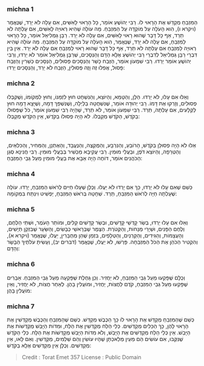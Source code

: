 
### michna 1
הַמִּזְבֵּחַ מְקַדֵּשׁ אֶת הָרָאוּי לוֹ. רַבִּי יְהוֹשֻׁעַ אוֹמֵר, כָּל הָרָאוּי לָאִשִּׁים, אִם עָלָה לֹא יֵרֵד, שֶׁנֶּאֱמַר (ויקרא ו), הִוא הָעֹלָה עַל מוֹקְדָה עַל הַמִּזְבֵּחַ. מָה עוֹלָה שֶׁהִיא רְאוּיָה לָאִשִּׁים, אִם עָלְתָה לֹא תֵרֵד, אַף כָּל דָּבָר שֶׁהוּא רָאוּי לָאִשִּׁים, אִם עָלָה לֹא יֵרֵד. רַבָּן גַּמְלִיאֵל אוֹמֵר, כָּל הָרָאוּי לַמִּזְבֵּחַ, אִם עָלָה לֹא יֵרֵד, שֶׁנֶּאֱמַר, הִוא הָעֹלָה עַל מוֹקְדָה עַל הַמִּזְבֵּחַ. מַה עוֹלָה שֶׁהִיא רְאוּיָה לַמִּזְבֵּחַ אִם עָלְתָה לֹא תֵרֵד, אַף כָּל דָּבָר שֶׁהוּא רָאוּי לַמִּזְבֵּחַ אִם עָלָה לֹא יֵרֵד. אֵין בֵּין דִּבְרֵי רַבָּן גַּמְלִיאֵל לְדִבְרֵי רַבִּי יְהוֹשֻׁעַ אֶלָּא הַדָּם וְהַנְּסָכִים, שֶׁרַבָּן גַּמְלִיאֵל אוֹמֵר לֹא יֵרְדוּ, וְרַבִּי יְהוֹשֻׁעַ אוֹמֵר יֵרֵדוּ. רַבִּי שִׁמְעוֹן אוֹמֵר, הַזֶּבַח כָּשֵׁר וְהַנְּסָכִים פְּסוּלִים, הַנְּסָכִים כְּשֵׁרִין וְהַזֶּבַח פָּסוּל, אֲפִלּוּ זֶה וָזֶה פְּסוּלִין, הַזֶּבַח לֹא יֵרֵד, וְהַנְּסָכִים יֵרֵדוּ: 

### michna 2
וְאֵלּוּ אִם עָלוּ, לֹא יֵרְדוּ. הַלָּן, וְהַטָּמֵא, וְהַיּוֹצֵא, וְהַנִּשְׁחָט חוּץ לִזְמַנּוֹ, וְחוּץ לִמְקוֹמוֹ, וְשֶׁקִּבְּלוּ פְסוּלִים, וְזָרְקוּ אֶת דָּמוֹ. רַבִּי יְהוּדָה אוֹמֵר, שֶׁנִּשְׁחֲטָה בַלַּיְלָה, וְשֶׁנִּשְׁפַּךְ דָּמָהּ, וְשֶׁיָּצָא דָמָהּ חוּץ לַקְּלָעִים, אִם עָלְתָה, תֵּרֵד. רַבִּי שִׁמְעוֹן אוֹמֵר, לֹא תֵרֵד, שֶׁהָיָה רַבִּי שִׁמְעוֹן אוֹמֵר, כֹּל שֶׁפְּסוּלוֹ בַקֹּדֶשׁ, הַקֹּדֶשׁ מְקַבְּלוֹ. לֹא הָיָה פְסוּלוֹ בַקֹּדֶשׁ, אֵין הַקֹּדֶשׁ מְקַבְּלוֹ: 

### michna 3
אֵלּוּ לֹא הָיָה פְסוּלָן בַּקֹּדֶשׁ, הָרוֹבֵעַ, וְהַנִּרְבָּע, וְהַמֻּקְצֶה, וְהַנֶּעֱבָד, וְהָאֶתְנָן, וְהַמְּחִיר, וְהַכִּלְאַיִם, וְהַטְּרֵפָה, וְהַיּוֹצֵא דֹפֶן, וּבַעֲלֵי מוּמִין. רַבִּי עֲקִיבָא מַכְשִׁיר בְּבַעֲלֵי מוּמִין. רַבִּי חֲנִינָא סְגַן הַכֹּהֲנִים אוֹמֵר, דּוֹחֶה הָיָה אַבָּא אֶת בַּעֲלֵי מוּמִין מֵעַל גַּבֵּי הַמִּזְבֵּחַ: 

### michna 4
כְּשֵׁם שֶׁאִם עָלוּ לֹא יֵרְדוּ, כָּךְ אִם יָרְדוּ לֹא יַעֲלוּ. וְכֻלָּן שֶׁעָלוּ חַיִּים לְרֹאשׁ הַמִּזְבֵּחַ, יֵרֵדוּ. עוֹלָה שֶׁעָלְתָה חַיָּה לְרֹאשׁ הַמִּזְבֵּחַ, תֵּרֵד. שְׁחָטָהּ בְּרֹאשׁ הַמִּזְבֵּחַ, יַפְשִׁיט וִינַתַּח בִּמְקוֹמָהּ: 

### michna 5
וְאֵלּוּ אִם עָלוּ יֵרְדוּ, בְּשַׂר קָדְשֵׁי קָדָשִׁים, וּבְשַׂר קָדָשִׁים קַלִּים, וּמוֹתַר הָעֹמֶר, וּשְׁתֵּי הַלֶּחֶם, וְלֶחֶם הַפָּנִים, וּשְׁיָרֵי מְנָחוֹת, וְהַקְּטֹרֶת. הַצֶּמֶר שֶׁבְּרָאשֵׁי כְבָשִׂים, וְהַשֵּׂעָר שֶׁבִּזְקַן תְּיָשִׁים, וְהָעֲצָמוֹת, וְהַגִּידִים, וְהַקַּרְנַיִם, וְהַטְּלָפַיִם, בִּזְמַן שֶׁהֵן מְחֻבָּרִין, יַעֲלוּ, שֶׁנֶּאֱמַר (ויקרא א), וְהִקְטִיר הַכֹּהֵן אֶת הַכֹּל הַמִּזְבֵּחָה. פָּרְשׁוּ, לֹא יַעֲלוּ, שֶׁנֶּאֱמַר (דברים יב), וְעָשִׂיתָ עֹלֹתֶיךָ הַבָּשָׂר וְהַדָּם: 

### michna 6
וְכֻלָּם שֶׁפָּקְעוּ מֵעַל גַּבֵּי הַמִּזְבֵּחַ, לֹא יַחֲזִיר. וְכֵן גַּחֶלֶת שֶׁפָּקְעָה מֵעַל גַּבֵּי הַמִּזְבֵּחַ. אֵבָרִים שֶׁפָּקְעוּ מֵעַל גַּבֵּי הַמִּזְבֵּחַ, קֹדֶם לַחֲצוֹת, יַחֲזִיר, וּמוֹעֲלִין בָּהֶן. לְאַחַר חֲצוֹת, לֹא יַחֲזִיר, וְאֵין מוֹעֲלִין בָּהֶן: 

### michna 7
כְּשֵׁם שֶׁהַמִּזְבֵּחַ מְקַדֵּשׁ אֶת הָרָאוּי לוֹ כָּךְ הַכֶּבֶשׁ מְקַדֵּשׁ. כְּשֵׁם שֶׁהַמִּזְבֵּחַ וְהַכֶּבֶשׁ מְקַדְּשִׁין אֶת הָרָאוּי לָהֶן, כָּךְ הַכֵּלִים מְקַדְּשִׁים. כְּלֵי הַלַּח מְקַדְּשִׁין אֶת הַלַּח, וּמִדּוֹת הַיָּבֵשׁ מְקַדְּשׁוֹת אֶת הַיָּבֵשׁ. אֵין כְּלֵי הַלַּח מְקַדְּשִׁים אֶת הַיָּבֵשׁ, וְלֹא מִדּוֹת הַיָּבֵשׁ מְקַדְּשׁוֹת אֶת הַלָּח. כְּלֵי הַקֹּדֶשׁ שֶׁנִּקְּבוּ, אִם עוֹשִׂים הֵם מֵעֵין מְלַאכְתָּן שֶׁהָיוּ עוֹשִׂין וְהֵם שְׁלֵמִים, מְקַדְּשִׁין. וְאִם לָאו, אֵין מְקַדְּשִׁים. וְכֻלָּן אֵין מְקַדְּשִׁים אֶלָּא בַקֹּדֶשׁ: 

>Credit : Torat Emet 357
>License : Public Domain 